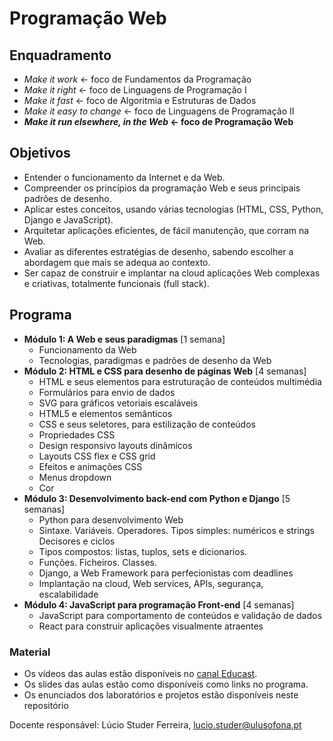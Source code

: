 # Programação Web

## Enquadramento
* *Make it work*  ←  foco de Fundamentos da Programação  
* *Make it right*  ←   foco de Linguagens de Programação I
* *Make it fast*  ←   foco de Algoritmia e Estruturas de Dados
* *Make it easy to change*   ←  foco de Linguagens de Programação II  
* ***Make it run elsewhere, in the Web* ←  foco de Programação Web**


## Objetivos
* Entender o funcionamento da Internet e da Web.
* Compreender os princípios da programação Web e seus principais padrões de desenho.
* Aplicar estes conceitos, usando várias tecnologias (HTML, CSS, Python, Django e JavaScript).
*  Arquitetar aplicações eficientes, de fácil manutenção, que corram na Web.
* Avaliar as diferentes estratégias de desenho, sabendo escolher a abordagem que mais se adequa ao contexto.
* Ser capaz de construir e implantar na cloud aplicações Web complexas e criativas, totalmente funcionais (full stack).

## Programa

* **Módulo 1: A Web e seus paradigmas** [1 semana]
    * Funcionamento da Web
    * Tecnologias, paradigmas e padrões de desenho da Web
* **Módulo 2: HTML e CSS para desenho de páginas Web** [4  semanas]
    * HTML e seus elementos para estruturação de conteúdos multimédia
    * Formulários para envio de dados
    * SVG para gráficos vetoriais escaláveis
    * HTML5 e elementos semânticos
    * CSS e seus seletores, para estilização de conteúdos
    * Propriedades CSS
    * Design responsivo layouts dinâmicos
    * Layouts CSS flex e CSS grid
    * Efeitos e animações CSS
    * Menus dropdown
    * Cor
* **Módulo 3: Desenvolvimento back-end com Python e Django** [5 semanas]
    * Python para desenvolvimento Web
    * Sintaxe. Variáveis. Operadores. Tipos simples: numéricos e strings Decisores e ciclos
    * Tipos compostos: listas, tuplos, sets e dicionarios.
    * Funções. Ficheiros. Classes.
    * Django, a Web Framework para perfecionistas com deadlines
    * Implantação na cloud, Web services, APIs, segurança, escalabilidade
* **Módulo 4: JavaScript para programação Front-end** [4 semanas]
    * JavaScript para comportamento de conteúdos e validação de dados
    * React para construir aplicações visualmente atraentes

### Material
* Os vídeos das aulas estão disponíveis no [canal Educast](https://educast.fccn.pt/channels/7961/).
* Os slides das aulas estão como disponíveis como links no programa.
* Os enunciados dos laboratórios e projetos estão disponíveis neste repositório

Docente responsável: Lúcio Studer Ferreira, lucio.studer@ulusofona.pt
